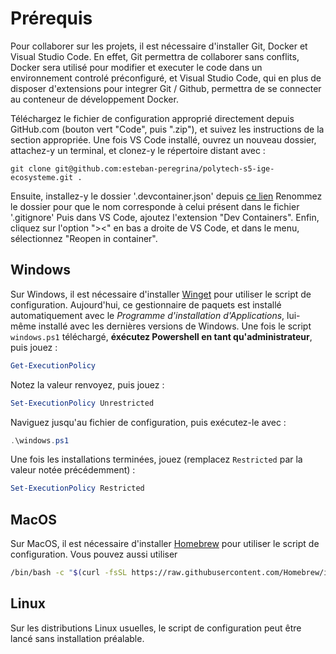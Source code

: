 # Prérequis
Pour collaborer sur les projets, il est nécessaire d'installer Git, Docker et Visual Studio Code.
En effet, Git permettra de collaborer sans conflits, Docker sera utilisé pour modifier et 
executer le code dans un environnement controlé préconfiguré,
et Visual Studio Code, qui en plus de disposer d'extensions pour integrer Git / Github, 
permettra de se connecter au conteneur de développement Docker.

Téléchargez le fichier de configuration approprié directement depuis GitHub.com (bouton vert "Code", puis ".zip"), et suivez les instructions de la section appropriée.
Une fois VS Code installé, ouvrez un nouveau dossier, attachez-y un terminal, et clonez-y le répertoire distant avec :
```
git clone git@github.com:esteban-peregrina/polytech-s5-ige-ecosysteme.git .
```
Ensuite, installez-y le dossier '.devcontainer.json' depuis [ce lien](https://github.com/esteban-peregrina/.devcontainer.json.git)
Renommez le dossier pour que le nom corresponde à celui présent dans le fichier '.gitignore'
Puis dans VS Code, ajoutez l'extension "Dev Containers".
Enfin, cliquez sur l'option "><" en bas a droite de VS Code, et dans le menu, sélectionnez "Reopen in container".

## Windows
Sur Windows, il est nécessaire d'installer [Winget](https://learn.microsoft.com/fr-fr/windows/package-manager/winget/) pour utiliser le script de configuration.
Aujourd'hui, ce gestionnaire de paquets est installé automatiquement avec le *Programme d'installation d'Applications*, lui-même installé avec les dernières versions de Windows.
Une fois le script `windows.ps1` téléchargé, **éxécutez Powershell en tant qu'administrateur**, puis jouez :
```powershell
Get-ExecutionPolicy
```
Notez la valeur renvoyez, puis jouez :
```powershell
Set-ExecutionPolicy Unrestricted
```
Naviguez jusqu'au fichier de configuration, puis exécutez-le avec :
```powershell
.\windows.ps1
```
Une fois les installations terminées, jouez (remplacez `Restricted` par la valeur notée précédemment) :
```powershell
Set-ExecutionPolicy Restricted
```
## MacOS
Sur MacOS, il est nécessaire d'installer [Homebrew](https://brew.sh) pour utiliser le script de configuration.
Vous pouvez aussi utiliser 
```bash
/bin/bash -c "$(curl -fsSL https://raw.githubusercontent.com/Homebrew/install/HEAD/install.sh)
```

## Linux
Sur les distributions Linux usuelles, le script de configuration peut être lancé sans installation préalable.